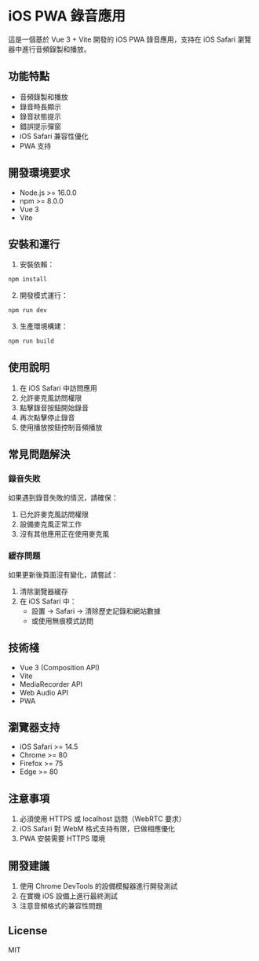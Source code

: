 # iOS PWA 錄音應用

這是一個基於 Vue 3 + Vite 開發的 iOS PWA 錄音應用，支持在 iOS Safari 瀏覽器中進行音頻錄製和播放。

## 功能特點

- 音頻錄製和播放
- 錄音時長顯示
- 錄音狀態提示
- 錯誤提示彈窗
- iOS Safari 兼容性優化
- PWA 支持

## 開發環境要求

- Node.js >= 16.0.0
- npm >= 8.0.0
- Vue 3
- Vite

## 安裝和運行

1. 安裝依賴：
```bash
npm install
```

2. 開發模式運行：
```bash
npm run dev
```

3. 生產環境構建：
```bash
npm run build
```

## 使用說明

1. 在 iOS Safari 中訪問應用
2. 允許麥克風訪問權限
3. 點擊錄音按鈕開始錄音
4. 再次點擊停止錄音
5. 使用播放按鈕控制音頻播放

## 常見問題解決

### 錄音失敗

如果遇到錄音失敗的情況，請確保：
1. 已允許麥克風訪問權限
2. 設備麥克風正常工作
3. 沒有其他應用正在使用麥克風

### 緩存問題

如果更新後頁面沒有變化，請嘗試：
1. 清除瀏覽器緩存
2. 在 iOS Safari 中：
   - 設置 -> Safari -> 清除歷史記錄和網站數據
   - 或使用無痕模式訪問

## 技術棧

- Vue 3 (Composition API)
- Vite
- MediaRecorder API
- Web Audio API
- PWA

## 瀏覽器支持

- iOS Safari >= 14.5
- Chrome >= 80
- Firefox >= 75
- Edge >= 80

## 注意事項

1. 必須使用 HTTPS 或 localhost 訪問（WebRTC 要求）
2. iOS Safari 對 WebM 格式支持有限，已做相應優化
3. PWA 安裝需要 HTTPS 環境

## 開發建議

1. 使用 Chrome DevTools 的設備模擬器進行開發測試
2. 在實機 iOS 設備上進行最終測試
3. 注意音頻格式的兼容性問題

## License

MIT
